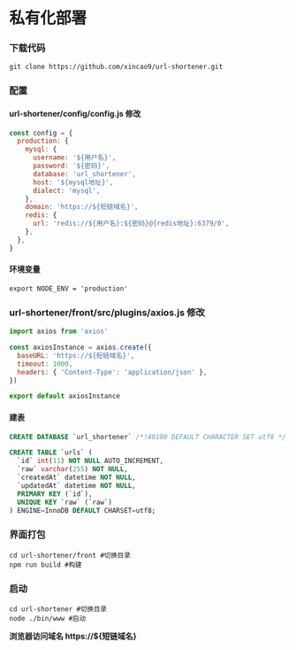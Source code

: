 # 私有化部署

### 下载代码

```shell
git clone https://github.com/xincao9/url-shortener.git
```

### 配置

#### url-shortener/config/config.js 修改

```js
const config = {
  production: {
    mysql: {
      username: '${用户名}',
      password: '${密码}',
      database: 'url_shortener',
      host: '${mysql地址}',
      dialect: 'mysql',
    },
    domain: 'https://${短链域名}',
    redis: {
      url: 'redis://${用户名}:${密码}@{redis地址}:6379/0',
    },
  },
}
```

#### 环境变量

```shell
export NODE_ENV = 'production'
```

### url-shortener/front/src/plugins/axios.js 修改

```js
import axios from 'axios'

const axiosInstance = axios.create({
  baseURL: 'https://${短链域名}',
  timeout: 1000,
  headers: { 'Content-Type': 'application/json' },
})

export default axiosInstance
```

#### 建表

```sql
CREATE DATABASE `url_shortener` /*!40100 DEFAULT CHARACTER SET utf8 */;

CREATE TABLE `urls` (
  `id` int(11) NOT NULL AUTO_INCREMENT,
  `raw` varchar(255) NOT NULL,
  `createdAt` datetime NOT NULL,
  `updatedAt` datetime NOT NULL,
  PRIMARY KEY (`id`),
  UNIQUE KEY `raw` (`raw`)
) ENGINE=InnoDB DEFAULT CHARSET=utf8;
```

### 界面打包

```shell
cd url-shortener/front #切换目录
npm run build #构建
```

### 启动

```shell
cd url-shortener #切换目录
node ./bin/www #启动
```

**浏览器访问域名 https://${短链域名}**
